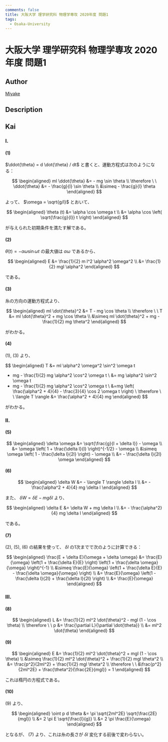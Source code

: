 ```yaml
---
comments: false
title: 大阪大学 理学研究科 物理学専攻 2020年度 問題1
tags:
  - Osaka-University
---
```

# 大阪大学 理学研究科 物理学専攻 2020年度 問題1

## **Author**
[Miyake](https://miyake.github.io/exams/index.html)

## **Description**

## **Kai**
### I.
#### (1)
$\ddot{\theta} = d \dot{\theta} / dt$ と書くと、運動方程式は次のようになる：

$$
\begin{aligned}
ml \ddot{\theta} &= - mg \sin \theta
\\
\therefore \ \ 
\ddot{\theta} &= - \frac{g}{l} \sin \theta
\\
&\simeq - \frac{g}{l} \theta
\end{aligned}
$$

よって、 $\omega = \sqrt{g/l}$ とおいて、

$$
\begin{aligned}
\theta (t)
&= \alpha \cos \omega t
\\
&= \alpha \cos \left( \sqrt{\frac{g}{l}} t \right)
\end{aligned}
$$

が与えられた初期条件を満たす解である。

#### (2)
$\dot{\theta}(t) = - \alpha \omega \sin \omega t$
の最大値は $\alpha \omega$ であるから、

$$
\begin{aligned}
E
&= \frac{1}{2} m l^2 \alpha^2 \omega^2
\\
&= \frac{1}{2} mgl \alpha^2
\end{aligned}
$$

である。

#### (3)
糸の方向の運動方程式より、

$$
\begin{aligned}
ml \dot{\theta}^2 &= T - mg \cos \theta
\\
\therefore \ \ 
T
&= ml \dot{\theta}^2 + mg \cos \theta
\\
&\simeq ml \dot{\theta}^2 + mg - \frac{1}{2} mg \theta^2
\end{aligned}
$$

がわかる。

#### (4)
(1), (3) より、

$$
\begin{aligned}
T
&= ml \alpha^2 \omega^2 \sin^2 \omega t
+ mg - \frac{1}{2} mg \alpha^2 \cos^2 \omega t
\\
&= mg \alpha^2 \sin^2 \omega t
+ mg - \frac{1}{2} mg \alpha^2 \cos^2 \omega t
\\
&=mg \left( \frac{\alpha^2 + 4}{4} - \frac{3}{4} \cos 2 \omega t \right)
\\
\therefore \ \ 
\langle T \rangle
&= \frac{\alpha^2 + 4}{4} mg
\end{aligned}
$$

がわかる。

### II.
#### (5)

$$
\begin{aligned}
\delta \omega
&= \sqrt{\frac{g}{l + \delta l}} - \omega
\\
&= \omega \left( 1 + \frac{\delta l}{l} \right)^{-1/2} - \omega
\\
&\simeq \omega \left( 1 - \frac{\delta l}{2l} \right) - \omega
\\
&= - \frac{\delta l}{2l} \omega
\end{aligned}
$$

#### (6)

$$
\begin{aligned}
\delta W
&= - \langle T \rangle \delta l
\\
&= - \frac{\alpha^2 + 4}{4} mg \delta l
\end{aligned}
$$

また、 $\delta W = \delta E - mg \delta l$ より、

$$
\begin{aligned}
\delta E
&= \delta W + mg \delta l
\\
&= - \frac{\alpha^2}{4} mg \delta l
\end{aligned}
$$

である。

#### (7)
(2), (5), (6) の結果を使って、
$\delta l$ の1次までで次のように計算できる：

$$
\begin{aligned}
\frac{E + \delta E}{\omega + \delta \omega}
&= \frac{E}{\omega} \left(1 + \frac{\delta E}{E} \right)
\left(1 + \frac{\delta \omega}{\omega} \right)^{-1}
\\
&\simeq \frac{E}{\omega}
\left(1 + \frac{\delta E}{E} - \frac{\delta \omega}{\omega} \right)
\\
&= \frac{E}{\omega}
\left(1 - \frac{\delta l}{2l} + \frac{\delta l}{2l} \right)
\\
&= \frac{E}{\omega}
\end{aligned}
$$

### III.
#### (8)

$$
\begin{aligned}
L
&= \frac{1}{2} ml^2 \dot{\theta}^2 - mgl (1 - \cos \theta)
\\
\therefore \ \ 
p
&= \frac{\partial L}{\partial \dot{\theta}}
\\
&= ml^2 \dot{\theta}
\end{aligned}
$$

#### (9)

$$
\begin{aligned}
E
&= \frac{1}{2} ml^2 \dot{\theta}^2 + mgl (1 - \cos \theta)
\\
&\simeq \frac{1}{2} ml^2 \dot{\theta}^2 + \frac{1}{2} mgl \theta^2
\\
&= \frac{p^2}{2ml^2} + \frac{1}{2} mgl \theta^2
\\
\therefore \ \ 
&\frac{p^2}{2ml^2E} + \frac{\theta^2}{\frac{2E}{mgl}} = 1
\end{aligned}
$$

これは楕円の方程式である。

#### (10)
(9) より、

$$
\begin{aligned}
\oint p d \theta
&= \pi \sqrt{2ml^2E} \sqrt{\frac{2E}{mgl}}
\\
&= 2 \pi E \sqrt{\frac{l}{g}}
\\
&= 2 \pi \frac{E}{\omega}
\end{aligned}
$$

となるが、 (7) より、これは糸の長さが $\delta l$ 変化する前後で変わらない。
